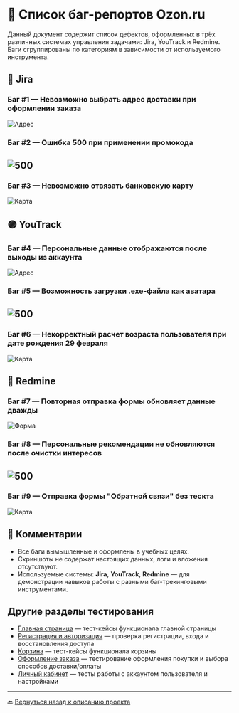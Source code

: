 # 🐞 Список баг-репортов Ozon.ru

Данный документ содержит список дефектов, оформленных в трёх различных системах управления задачами: Jira, YouTrack и Redmine.
Баги сгруппированы по категориям в зависимости от используемого инструмента.

## 🔷 Jira

### Баг #1 — Невозможно выбрать адрес доставки при оформлении заказа
![Адрес](screens/jira1.png)

### Баг #2 — Ошибка 500 при применении промокода
![500](screens/jira2.png)
---

### Баг #3 — Невозможно отвязать банковскую карту
![Карта](screens/jira3.png)

## 🟣 YouTrack

### Баг #4 — Персональные данные отображаются после выходы из аккаунта
![Адрес](screens/youtrack1.png)

### Баг #5 — Возможность загрузки .exe-файла как аватара
![500](screens/youtrack2.png)
---

### Баг #6 — Некорректный расчет возраста пользователя при дате рождения 29 февраля
![Карта](screens/youtrack3.png)

## 🔺 Redmine

### Баг #7 — Повторная отправка формы обновляет данные дважды
![Форма](screens/redmine1.png)

### Баг #8 — Персональные рекомендации не обновляются после очистки интересов
![500](screens/redmine2.png)
---

### Баг #9 — Отправка формы "Обратной связи" без тескта
![Карта](screens/redmine3.png)

## 📌 Комментарии

- Все баги вымышленные и оформлены в учебных целях.  
- Скриншоты не содержат настоящих данных, логи и вложения отсутствуют.  
- Используемые системы: **Jira**, **YouTrack**, **Redmine** — для демонстрации навыков работы с разными баг-трекинговыми инструментами.

## Другие разделы тестирования

- [Главная страница](https://github.com/daniilg17/testing-website/blob/main/MainPageTR.md) — тест-кейсы функционала главной страницы
- [Регистрация и авторизация](https://github.com/daniilg17/testing-website/blob/main/authTestIt.md) — проверка регистрации, входа и восстановления доступа  
- [Корзина](https://github.com/daniilg17/testing-website/blob/main/basketQase.md) — тест-кейсы функционала корзины  
- [Оформление заказа](https://github.com/daniilg17/testing-website/blob/main/orderQatouch.md) — тестирование оформления покупки и выбора способов доставки/оплаты  
- [Личный кабинет](https://github.com/daniilg17/testing-website/blob/main/profileTestiny.md) — тесты работы с аккаунтом пользователя и настройками

---

🔙 [Вернуться назад к описанию проекта](https://github.com/daniilg17/testing-website/blob/main/README.md)